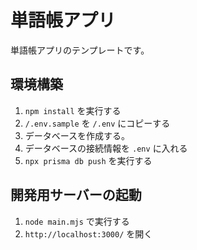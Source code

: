 # 単語帳アプリ

単語帳アプリのテンプレートです。

## 環境構築

1. `npm install` を実行する
2. `/.env.sample` を `/.env` にコピーする
3. データベースを作成する。
4. データベースの接続情報を `.env` に入れる
5. `npx prisma db push` を実行する

## 開発用サーバーの起動

1. `node main.mjs` で実行する
2. `http://localhost:3000/` を開く
